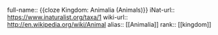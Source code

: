 full-name:: {{cloze Kingdom: Animalia (Animals)}}
iNat-url:: https://www.inaturalist.org/taxa/1
wiki-url:: http://en.wikipedia.org/wiki/Animal
alias:: [[Animalia]]
rank:: [[kingdom]]